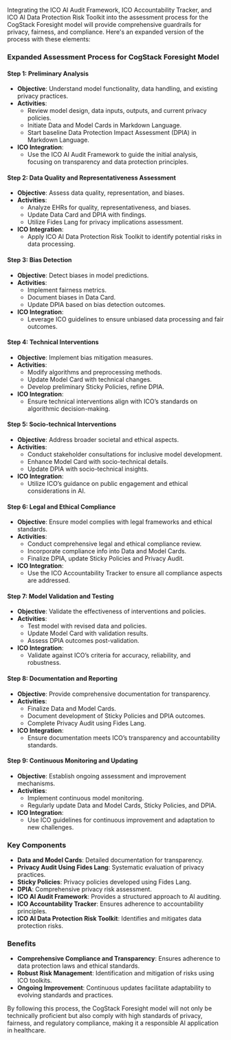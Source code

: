 Integrating the ICO AI Audit Framework, ICO Accountability Tracker, and ICO AI Data Protection Risk Toolkit into the assessment process for the CogStack Foresight model will provide comprehensive guardrails for privacy, fairness, and compliance. Here's an expanded version of the process with these elements:

### Expanded Assessment Process for CogStack Foresight Model

#### Step 1: Preliminary Analysis
- **Objective**: Understand model functionality, data handling, and existing privacy practices.
- **Activities**:
  - Review model design, data inputs, outputs, and current privacy policies.
  - Initiate Data and Model Cards in Markdown Language.
  - Start baseline Data Protection Impact Assessment (DPIA) in Markdown Language.
- **ICO Integration**:
  - Use the ICO AI Audit Framework to guide the initial analysis, focusing on transparency and data protection principles.

#### Step 2: Data Quality and Representativeness Assessment
- **Objective**: Assess data quality, representation, and biases.
- **Activities**:
  - Analyze EHRs for quality, representativeness, and biases.
  - Update Data Card and DPIA with findings.
  - Utilize Fides Lang for privacy implications assessment.
- **ICO Integration**:
  - Apply ICO AI Data Protection Risk Toolkit to identify potential risks in data processing.

#### Step 3: Bias Detection
- **Objective**: Detect biases in model predictions.
- **Activities**:
  - Implement fairness metrics.
  - Document biases in Data Card.
  - Update DPIA based on bias detection outcomes.
- **ICO Integration**:
  - Leverage ICO guidelines to ensure unbiased data processing and fair outcomes.

#### Step 4: Technical Interventions
- **Objective**: Implement bias mitigation measures.
- **Activities**:
  - Modify algorithms and preprocessing methods.
  - Update Model Card with technical changes.
  - Develop preliminary Sticky Policies, refine DPIA.
- **ICO Integration**:
  - Ensure technical interventions align with ICO’s standards on algorithmic decision-making.

#### Step 5: Socio-technical Interventions
- **Objective**: Address broader societal and ethical aspects.
- **Activities**:
  - Conduct stakeholder consultations for inclusive model development.
  - Enhance Model Card with socio-technical details.
  - Update DPIA with socio-technical insights.
- **ICO Integration**:
  - Utilize ICO’s guidance on public engagement and ethical considerations in AI.

#### Step 6: Legal and Ethical Compliance
- **Objective**: Ensure model complies with legal frameworks and ethical standards.
- **Activities**:
  - Conduct comprehensive legal and ethical compliance review.
  - Incorporate compliance info into Data and Model Cards.
  - Finalize DPIA, update Sticky Policies and Privacy Audit.
- **ICO Integration**:
  - Use the ICO Accountability Tracker to ensure all compliance aspects are addressed.

#### Step 7: Model Validation and Testing
- **Objective**: Validate the effectiveness of interventions and policies.
- **Activities**:
  - Test model with revised data and policies.
  - Update Model Card with validation results.
  - Assess DPIA outcomes post-validation.
- **ICO Integration**:
  - Validate against ICO’s criteria for accuracy, reliability, and robustness.

#### Step 8: Documentation and Reporting
- **Objective**: Provide comprehensive documentation for transparency.
- **Activities**:
  - Finalize Data and Model Cards.
  - Document development of Sticky Policies and DPIA outcomes.
  - Complete Privacy Audit using Fides Lang.
- **ICO Integration**:
  - Ensure documentation meets ICO’s transparency and accountability standards.

#### Step 9: Continuous Monitoring and Updating
- **Objective**: Establish ongoing assessment and improvement mechanisms.
- **Activities**:
  - Implement continuous model monitoring.
  - Regularly update Data and Model Cards, Sticky Policies, and DPIA.
- **ICO Integration**:
  - Use ICO guidelines for continuous improvement and adaptation to new challenges.

### Key Components

- **Data and Model Cards**: Detailed documentation for transparency.
- **Privacy Audit Using Fides Lang**: Systematic evaluation of privacy practices.
- **Sticky Policies**: Privacy policies developed using Fides Lang.
- **DPIA**: Comprehensive privacy risk assessment.
- **ICO AI Audit Framework**: Provides a structured approach to AI auditing.
- **ICO Accountability Tracker**: Ensures adherence to accountability principles.
- **ICO AI Data Protection Risk Toolkit**: Identifies and mitigates data protection risks.

### Benefits

- **Comprehensive Compliance and Transparency**: Ensures adherence to data protection laws and ethical standards.
- **Robust Risk Management**: Identification and mitigation of risks using ICO toolkits.
- **Ongoing Improvement**: Continuous updates facilitate adaptability to evolving standards and practices.

By following this process, the CogStack Foresight model will not only be technically proficient but also comply with high standards of privacy, fairness, and regulatory compliance, making it a responsible AI application in healthcare.
